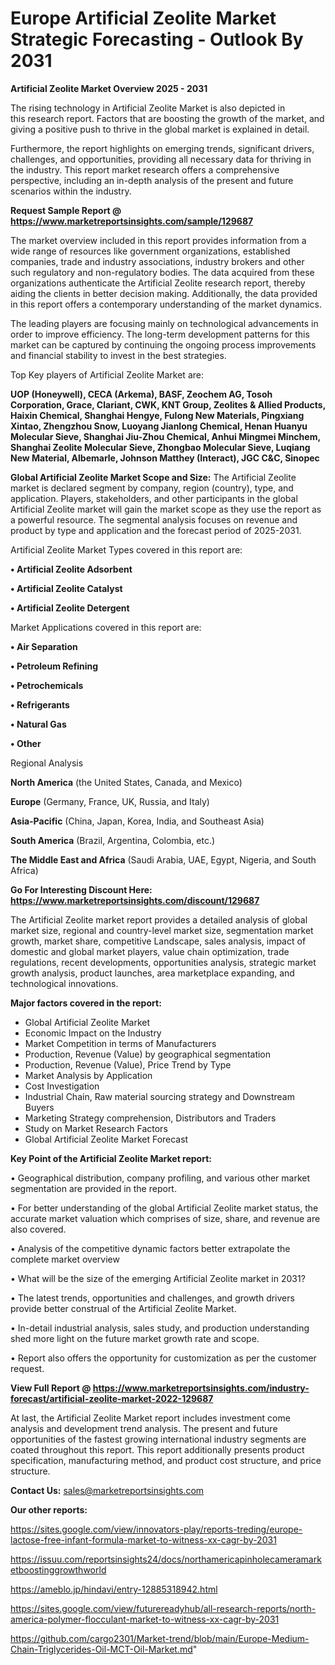  # Europe Artificial Zeolite Market Strategic Forecasting - Outlook By 2031

<Strong> Artificial Zeolite Market Overview 2025 - 2031</strong>

The rising technology in Artificial Zeolite Market is also depicted in this research report. Factors that are boosting the growth of the market, and giving a positive push to thrive in the global market is explained in detail.

Furthermore, the report highlights on emerging trends, significant drivers, challenges, and opportunities, providing all necessary data for thriving in the industry. This report market research offers a comprehensive perspective, including an in-depth analysis of the present and future scenarios within the industry.

<strong>Request Sample Report @ <a href=https://www.marketreportsinsights.com/sample/129687>https://www.marketreportsinsights.com/sample/129687</a></strong>

The market overview included in this report provides information from a wide range of resources like government organizations, established companies, trade and industry associations, industry brokers and other such regulatory and non-regulatory bodies. The data acquired from these organizations authenticate the Artificial Zeolite research report, thereby aiding the clients in better decision making. Additionally, the data provided in this report offers a contemporary understanding of the market dynamics.

The leading players are focusing mainly on technological advancements in order to improve efficiency. The long-term development patterns for this market can be captured by continuing the ongoing process improvements and financial stability to invest in the best strategies.

Top Key players of Artificial Zeolite Market are:

<strong>UOP (Honeywell), CECA (Arkema), BASF, Zeochem AG, Tosoh Corporation, Grace, Clariant, CWK, KNT Group, Zeolites & Allied Products, Haixin Chemical, Shanghai Hengye, Fulong New Materials, Pingxiang Xintao, Zhengzhou Snow, Luoyang Jianlong Chemical, Henan Huanyu Molecular Sieve, Shanghai Jiu-Zhou Chemical, Anhui Mingmei Minchem, Shanghai Zeolite Molecular Sieve, Zhongbao Molecular Sieve, Luqiang New Material, Albemarle, Johnson Matthey (Interact), JGC C&C, Sinopec</strong>

<strong><b>Global Artificial Zeolite Market Scope and Size:</b></strong>
The Artificial Zeolite market is declared segment by company, region (country), type, and application. Players, stakeholders, and other participants in the global Artificial Zeolite market will gain the market scope as they use the report as a powerful resource. The segmental analysis focuses on revenue and product by type and application and the forecast period of 2025-2031.

Artificial Zeolite Market Types covered in this report are:

<strong>• Artificial Zeolite Adsorbent

• Artificial Zeolite Catalyst

• Artificial Zeolite Detergent</strong>

Market Applications covered in this report are:

<strong>• Air Separation

• Petroleum Refining

• Petrochemicals

• Refrigerants

• Natural Gas

• Other</strong> 

Regional Analysis

<strong>North America</strong> (the United States, Canada, and Mexico)

<strong>Europe</strong> (Germany, France, UK, Russia, and Italy)

<strong>Asia-Pacific</strong> (China, Japan, Korea, India, and Southeast Asia)

<strong>South America</strong> (Brazil, Argentina, Colombia, etc.)

<strong>The Middle East and Africa</strong> (Saudi Arabia, UAE, Egypt, Nigeria, and South Africa)

<strong>Go For Interesting Discount Here: <a href=https://www.marketreportsinsights.com/discount/129687>https://www.marketreportsinsights.com/discount/129687</a></strong>

The Artificial Zeolite market report provides a detailed analysis of global market size, regional and country-level market size, segmentation market growth, market share, competitive Landscape, sales analysis, impact of domestic and global market players, value chain optimization, trade regulations, recent developments, opportunities analysis, strategic market growth analysis, product launches, area marketplace expanding, and technological innovations.

<strong><b>Major factors covered in the report:</b></strong>
<ul>
  <li>Global Artificial Zeolite Market </li>
  <li>Economic Impact on the Industry</li>
  <li>Market Competition in terms of Manufacturers</li>
  <li>Production, Revenue (Value) by geographical segmentation</li>
  <li>Production, Revenue (Value), Price Trend by Type</li>
  <li>Market Analysis by Application</li>
  <li>Cost Investigation</li>
  <li>Industrial Chain, Raw material sourcing strategy and Downstream Buyers</li>
  <li>Marketing Strategy comprehension, Distributors and Traders</li>
  <li>Study on Market Research Factors</li>
  <li>Global Artificial Zeolite Market Forecast</li>
</ul>

<strong><b>Key Point of the Artificial Zeolite Market report:</b></strong>

• Geographical distribution, company profiling, and various other market segmentation are provided in the report.

• For better understanding of the global Artificial Zeolite market status, the accurate market valuation which comprises of size, share, and revenue are also covered.

• Analysis of the competitive dynamic factors better extrapolate the complete market overview

• What will be the size of the emerging Artificial Zeolite market in 2031?

• The latest trends, opportunities and challenges, and growth drivers provide better construal of the Artificial Zeolite Market.

• In-detail industrial analysis, sales study, and production understanding shed more light on the future market growth rate and scope.

• Report also offers the opportunity for customization as per the customer request.

<strong><b>View Full Report @ <a href=https://www.marketreportsinsights.com/industry-forecast/artificial-zeolite-market-2022-129687>https://www.marketreportsinsights.com/industry-forecast/artificial-zeolite-market-2022-129687</a></b></strong>


At last, the Artificial Zeolite Market report includes investment come analysis and development trend analysis. The present and future opportunities of the fastest growing international industry segments are coated throughout this report. This report additionally presents product specification, manufacturing method, and product cost structure, and price structure.

<strong>Contact Us:</strong>
sales@marketreportsinsights.com

<strong>Our other reports:</strong>

<a href=https://sites.google.com/view/innovators-play/reports-treding/europe-lactose-free-infant-formula-market-to-witness-xx-cagr-by-2031>https://sites.google.com/view/innovators-play/reports-treding/europe-lactose-free-infant-formula-market-to-witness-xx-cagr-by-2031</a>

<a href=https://issuu.com/reportsinsights24/docs/northamericapinholecameramarketboostinggrowthworld>https://issuu.com/reportsinsights24/docs/northamericapinholecameramarketboostinggrowthworld</a>

<a href=https://ameblo.jp/hindavi/entry-12885318942.html>https://ameblo.jp/hindavi/entry-12885318942.html</a>

<a href=https://sites.google.com/view/futurereadyhub/all-research-reports/north-america-polymer-flocculant-market-to-witness-xx-cagr-by-2031>https://sites.google.com/view/futurereadyhub/all-research-reports/north-america-polymer-flocculant-market-to-witness-xx-cagr-by-2031</a>

<a href=https://github.com/cargo2301/Market-trend/blob/main/Europe-Medium-Chain-Triglycerides-Oil-MCT-Oil-Market.md>https://github.com/cargo2301/Market-trend/blob/main/Europe-Medium-Chain-Triglycerides-Oil-MCT-Oil-Market.md</a>"

